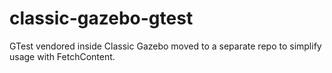 # classic-gazebo-gtest
GTest vendored inside Classic Gazebo moved to a separate repo to simplify usage with FetchContent.

